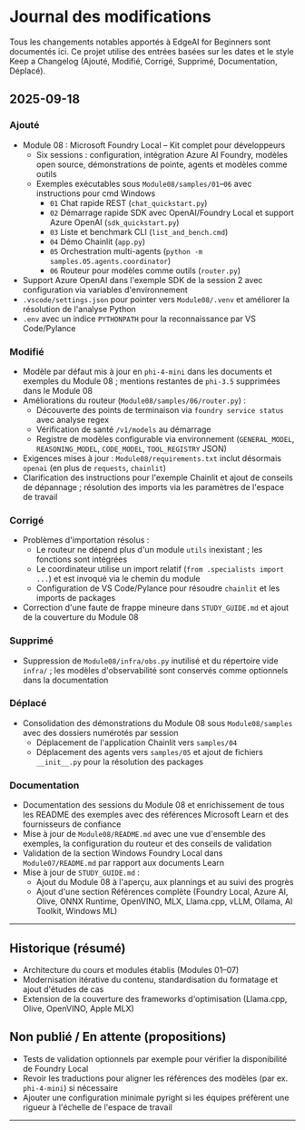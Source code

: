 <!--
CO_OP_TRANSLATOR_METADATA:
{
  "original_hash": "b02a49f9b47dc500f1b4791c01bb9501",
  "translation_date": "2025-09-22T12:19:47+00:00",
  "source_file": "CHANGELOG.md",
  "language_code": "fr"
}
-->
# Journal des modifications

Tous les changements notables apportés à EdgeAI for Beginners sont documentés ici. Ce projet utilise des entrées basées sur les dates et le style Keep a Changelog (Ajouté, Modifié, Corrigé, Supprimé, Documentation, Déplacé).

## 2025-09-18

### Ajouté
- Module 08 : Microsoft Foundry Local – Kit complet pour développeurs
  - Six sessions : configuration, intégration Azure AI Foundry, modèles open source, démonstrations de pointe, agents et modèles comme outils
  - Exemples exécutables sous `Module08/samples/01`–`06` avec instructions pour cmd Windows
    - `01` Chat rapide REST (`chat_quickstart.py`)
    - `02` Démarrage rapide SDK avec OpenAI/Foundry Local et support Azure OpenAI (`sdk_quickstart.py`)
    - `03` Liste et benchmark CLI (`list_and_bench.cmd`)
    - `04` Démo Chainlit (`app.py`)
    - `05` Orchestration multi-agents (`python -m samples.05.agents.coordinator`)
    - `06` Routeur pour modèles comme outils (`router.py`)
- Support Azure OpenAI dans l'exemple SDK de la session 2 avec configuration via variables d'environnement
- `.vscode/settings.json` pour pointer vers `Module08/.venv` et améliorer la résolution de l'analyse Python
- `.env` avec un indice `PYTHONPATH` pour la reconnaissance par VS Code/Pylance

### Modifié
- Modèle par défaut mis à jour en `phi-4-mini` dans les documents et exemples du Module 08 ; mentions restantes de `phi-3.5` supprimées dans le Module 08
- Améliorations du routeur (`Module08/samples/06/router.py`) :
  - Découverte des points de terminaison via `foundry service status` avec analyse regex
  - Vérification de santé `/v1/models` au démarrage
  - Registre de modèles configurable via environnement (`GENERAL_MODEL`, `REASONING_MODEL`, `CODE_MODEL`, `TOOL_REGISTRY` JSON)
- Exigences mises à jour : `Module08/requirements.txt` inclut désormais `openai` (en plus de `requests`, `chainlit`)
- Clarification des instructions pour l'exemple Chainlit et ajout de conseils de dépannage ; résolution des imports via les paramètres de l'espace de travail

### Corrigé
- Problèmes d'importation résolus :
  - Le routeur ne dépend plus d'un module `utils` inexistant ; les fonctions sont intégrées
  - Le coordinateur utilise un import relatif (`from .specialists import ...`) et est invoqué via le chemin du module
  - Configuration de VS Code/Pylance pour résoudre `chainlit` et les imports de packages
- Correction d'une faute de frappe mineure dans `STUDY_GUIDE.md` et ajout de la couverture du Module 08

### Supprimé
- Suppression de `Module08/infra/obs.py` inutilisé et du répertoire vide `infra/` ; les modèles d'observabilité sont conservés comme optionnels dans la documentation

### Déplacé
- Consolidation des démonstrations du Module 08 sous `Module08/samples` avec des dossiers numérotés par session
  - Déplacement de l'application Chainlit vers `samples/04`
  - Déplacement des agents vers `samples/05` et ajout de fichiers `__init__.py` pour la résolution des packages

### Documentation
- Documentation des sessions du Module 08 et enrichissement de tous les README des exemples avec des références Microsoft Learn et des fournisseurs de confiance
- Mise à jour de `Module08/README.md` avec une vue d'ensemble des exemples, la configuration du routeur et des conseils de validation
- Validation de la section Windows Foundry Local dans `Module07/README.md` par rapport aux documents Learn
- Mise à jour de `STUDY_GUIDE.md` :
  - Ajout du Module 08 à l'aperçu, aux plannings et au suivi des progrès
  - Ajout d'une section Références complète (Foundry Local, Azure AI, Olive, ONNX Runtime, OpenVINO, MLX, Llama.cpp, vLLM, Ollama, AI Toolkit, Windows ML)

---

## Historique (résumé)
- Architecture du cours et modules établis (Modules 01–07)
- Modernisation itérative du contenu, standardisation du formatage et ajout d'études de cas
- Extension de la couverture des frameworks d'optimisation (Llama.cpp, Olive, OpenVINO, Apple MLX)

## Non publié / En attente (propositions)
- Tests de validation optionnels par exemple pour vérifier la disponibilité de Foundry Local
- Revoir les traductions pour aligner les références des modèles (par ex. `phi-4-mini`) si nécessaire
- Ajouter une configuration minimale pyright si les équipes préfèrent une rigueur à l'échelle de l'espace de travail

---

